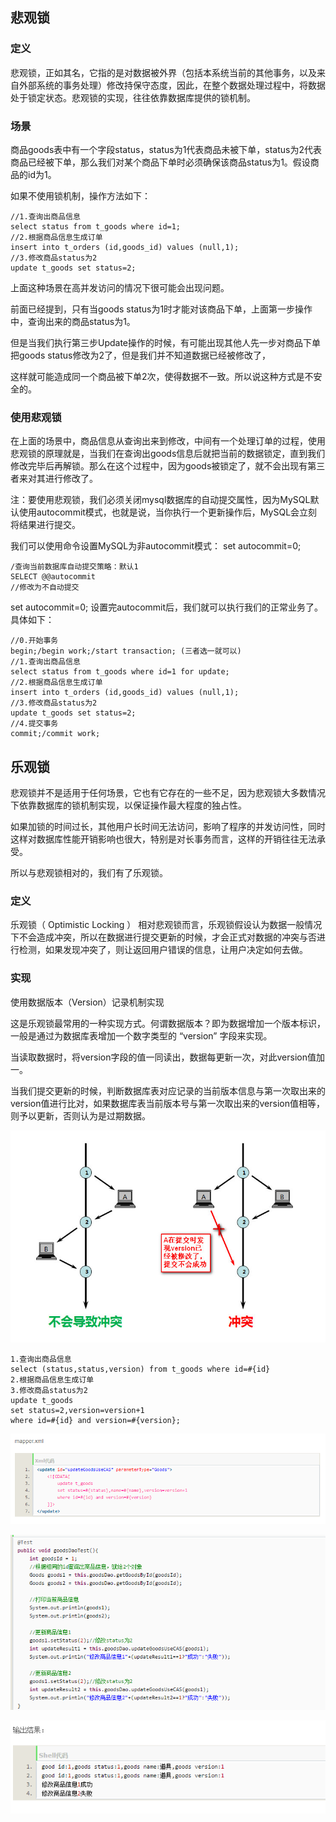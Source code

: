 ## 悲观锁

### 定义
悲观锁，正如其名，它指的是对数据被外界（包括本系统当前的其他事务，以及来自外部系统的事务处理）修改持保守态度，因此，在整个数据处理过程中，将数据处于锁定状态。悲观锁的实现，往往依靠数据库提供的锁机制。

### 场景
商品goods表中有一个字段status，status为1代表商品未被下单，status为2代表商品已经被下单，那么我们对某个商品下单时必须确保该商品status为1。假设商品的id为1。

如果不使用锁机制，操作方法如下：

    //1.查询出商品信息
	select status from t_goods where id=1;
	//2.根据商品信息生成订单
	insert into t_orders (id,goods_id) values (null,1);
	//3.修改商品status为2
	update t_goods set status=2;

上面这种场景在高并发访问的情况下很可能会出现问题。

前面已经提到，只有当goods status为1时才能对该商品下单，上面第一步操作中，查询出来的商品status为1。

但是当我们执行第三步Update操作的时候，有可能出现其他人先一步对商品下单把goods status修改为2了，但是我们并不知道数据已经被修改了，

这样就可能造成同一个商品被下单2次，使得数据不一致。所以说这种方式是不安全的。

### 使用悲观锁

在上面的场景中，商品信息从查询出来到修改，中间有一个处理订单的过程，使用悲观锁的原理就是，当我们在查询出goods信息后就把当前的数据锁定，直到我们修改完毕后再解锁。那么在这个过程中，因为goods被锁定了，就不会出现有第三者来对其进行修改了。

注：要使用悲观锁，我们必须关闭mysql数据库的自动提交属性，因为MySQL默认使用autocommit模式，也就是说，当你执行一个更新操作后，MySQL会立刻将结果进行提交。

我们可以使用命令设置MySQL为非autocommit模式：
set autocommit=0;

    /查询当前数据库自动提交策略：默认1
	SELECT @@autocommit
	//修改为不自动提交

set autocommit=0;
设置完autocommit后，我们就可以执行我们的正常业务了。具体如下：

    //0.开始事务
	begin;/begin work;/start transaction; (三者选一就可以)
	//1.查询出商品信息
	select status from t_goods where id=1 for update;
	//2.根据商品信息生成订单
	insert into t_orders (id,goods_id) values (null,1);
	//3.修改商品status为2
	update t_goods set status=2;
	//4.提交事务
	commit;/commit work;



## 乐观锁

悲观锁并不是适用于任何场景，它也有它存在的一些不足，因为悲观锁大多数情况下依靠数据库的锁机制实现，以保证操作最大程度的独占性。

如果加锁的时间过长，其他用户长时间无法访问，影响了程序的并发访问性，同时这样对数据库性能开销影响也很大，特别是对长事务而言，这样的开销往往无法承受。

所以与悲观锁相对的，我们有了乐观锁。

### 定义

乐观锁（ Optimistic Locking ） 相对悲观锁而言，乐观锁假设认为数据一般情况下不会造成冲突，所以在数据进行提交更新的时候，才会正式对数据的冲突与否进行检测，如果发现冲突了，则让返回用户错误的信息，让用户决定如何去做。

### 实现

使用数据版本（Version）记录机制实现

这是乐观锁最常用的一种实现方式。何谓数据版本？即为数据增加一个版本标识，一般是通过为数据库表增加一个数字类型的 “version” 字段来实现。

当读取数据时，将version字段的值一同读出，数据每更新一次，对此version值加一。

当我们提交更新的时候，判断数据库表对应记录的当前版本信息与第一次取出来的version值进行比对，如果数据库表当前版本号与第一次取出来的version值相等，则予以更新，否则认为是过期数据。

![lock锁](https://github.com/liuyanliang2015/BertNote/blob/master/pics/mysql-lock.png)

    1.查询出商品信息
	select (status,status,version) from t_goods where id=#{id}
	2.根据商品信息生成订单
	3.修改商品status为2
	update t_goods
	set status=2,version=version+1
	where id=#{id} and version=#{version};


![lock锁](https://github.com/liuyanliang2015/BertNote/blob/master/pics/mysql-lock2.png)


![lock锁](https://github.com/liuyanliang2015/BertNote/blob/master/pics/mysql-lock3.png)

![lock锁](https://github.com/liuyanliang2015/BertNote/blob/master/pics/mysql-lock4.png)

